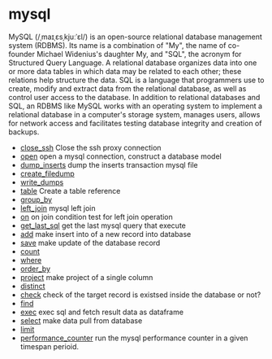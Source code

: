 ﻿# mysql

MySQL (/ˌmaɪˌɛsˌkjuːˈɛl/) is an open-source relational database management system (RDBMS).
 Its name is a combination of "My", the name of co-founder Michael Widenius's daughter My,
 and "SQL", the acronym for Structured Query Language. A relational database organizes data 
 into one or more data tables in which data may be related to each other; these relations 
 help structure the data. SQL is a language that programmers use to create, modify and extract
 data from the relational database, as well as control user access to the database. In 
 addition to relational databases and SQL, an RDBMS like MySQL works with an operating system 
 to implement a relational database in a computer's storage system, manages users, allows 
 for network access and facilitates testing database integrity and creation of backups.

+ [close_ssh](mysql/close_ssh.1) Close the ssh proxy connection
+ [open](mysql/open.1) open a mysql connection, construct a database model
+ [dump_inserts](mysql/dump_inserts.1) dump the inserts transaction mysql file
+ [create_filedump](mysql/create_filedump.1) 
+ [write_dumps](mysql/write_dumps.1) 
+ [table](mysql/table.1) Create a table reference
+ [group_by](mysql/group_by.1) 
+ [left_join](mysql/left_join.1) mysql left join
+ [on](mysql/on.1) on join condition test for left join operation
+ [get_last_sql](mysql/get_last_sql.1) get the last mysql query that execute
+ [add](mysql/add.1) make insert into of a new record into database
+ [save](mysql/save.1) make update of the database record
+ [count](mysql/count.1) 
+ [where](mysql/where.1) 
+ [order_by](mysql/order_by.1) 
+ [project](mysql/project.1) make project of a single column
+ [distinct](mysql/distinct.1) 
+ [check](mysql/check.1) check of the target record is existsed inside the database or not?
+ [find](mysql/find.1) 
+ [exec](mysql/exec.1) exec sql and fetch result data as dataframe
+ [select](mysql/select.1) make data pull from database
+ [limit](mysql/limit.1) 
+ [performance_counter](mysql/performance_counter.1) run the mysql performance counter in a given timespan perioid.
